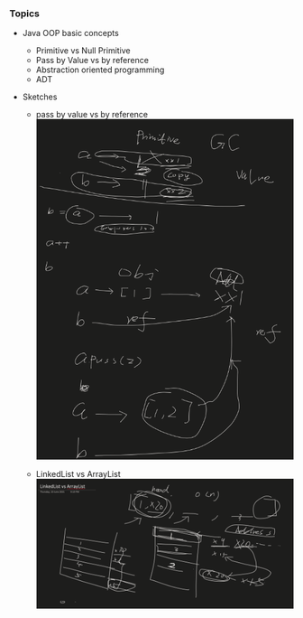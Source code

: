 ### Topics
- Java OOP basic concepts
    - Primitive vs Null Primitive
    - Pass by Value vs by reference
    - Abstraction oriented programming
    - ADT

- Sketches
    - pass by value vs by reference
![](2021-06-10-22-17-03.png)

    - LinkedList vs ArrayList
![](2021-06-10-22-19-02.png)